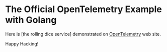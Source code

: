 # The Official OpenTelemetry Example with Golang

Here is [the rolling dice service] demonstrated on [OpenTelemetry] web site.

[opentelemetry]: https://opentelemetry.io
[the example code]: https://opentelemetry.io/docs/instrumentation/go/getting-started/

Happy Hacking!
